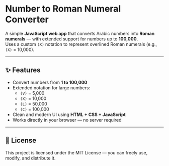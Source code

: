# Number to Roman Numeral Converter

A simple **JavaScript web app** that converts Arabic numbers into **Roman numerals** — with extended support for numbers up to **100,000**.  
Uses a custom `(X)` notation to represent overlined Roman numerals (e.g., `(X)` = 10,000).  

---

## ✨ Features
- Convert numbers from **1 to 100,000**
- Extended notation for large numbers:
  - `(V)` = 5,000
  - `(X)` = 10,000
  - `(L)` = 50,000
  - `(C)` = 100,000
- Clean and modern UI using **HTML + CSS + JavaScript**
- Works directly in your browser — no server required

---

## 📜 License

This project is licensed under the MIT License — you can freely use, modify, and distribute it.

